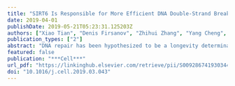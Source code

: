 ```yaml
---
title: "SIRT6 Is Responsible for More Efficient DNA Double-Strand Break Repair in Long-Lived Species."
date: 2019-04-01
publishDate: 2019-05-21T05:23:31.125203Z
authors: ["Xiao Tian", "Denis Firsanov", "Zhihui Zhang", "Yang Cheng", "Lingfeng Luo", "Gregory Tombline", "Ruiyue Tan", "Matthew Simon", "Steven Henderson", "Janine Steffan", "Audrey Goldfarb", "Jonathan Tam", "Kitty Zheng", "Adam Cornwell", "Adam Johnson", "Jiang-Nan Yang", "**Zhiyong Mao**", "Bruno Manta", "Weiwei Dang", "Zhengdong Zhang", "Jan Vijg", "Aaron Wolfe", "Kelsey Moody", "Brian K Kennedy", "Dirk Bohmann", "Vadim N Gladyshev", "Andrei Seluanov<sup>* </sup>", "Vera Gorbunova<sup>* </sup>"]
publication_types: ["2"]
abstract: "DNA repair has been hypothesized to be a longevity determinant, but the evidence for it is based largely on accelerated aging phenotypes of DNA repair mutants. Here, using a panel of 18 rodent species with diverse lifespans, we show that more robust DNA double-strand break (DSB) repair, but not nucleotide excision repair (NER), coevolves with longevity. Evolution of NER, unlike DSB, is shaped primarily by sunlight exposure. We further show that the capacity of the SIRT6 protein to promote DSB repair accounts for a major part of the variation in DSB repair efficacy between short- and long-lived species. We dissected the molecular differences between a weak (mouse) and a strong (beaver) SIRT6 protein and identified five amino acid residues that are fully responsible for their differential activities. Our findings demonstrate that DSB repair and SIRT6 have been optimized during the evolution of longevity, which provides new targets for anti-aging interventions."
featured: false
publication: "***Cell***"
url_pdf: "https://linkinghub.elsevier.com/retrieve/pii/S0092867419303447"
doi: "10.1016/j.cell.2019.03.043"
---
```


